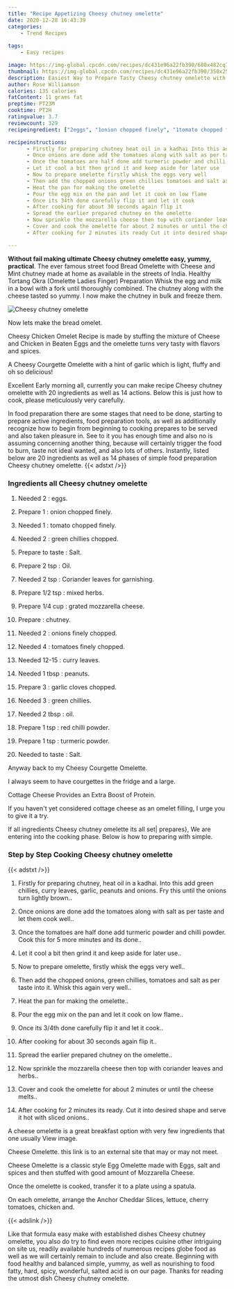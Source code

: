 ```yaml
---
title: "Recipe Appetizing Cheesy chutney omelette"
date: 2020-12-28 16:43:39
categories:
    - Trend Recipes
    
tags:
    - Easy recipes

image: https://img-global.cpcdn.com/recipes/dc431e96a22fb390/680x482cq70/cheesy-chutney-omelette-recipe-main-photo.jpg
thumbnail: https://img-global.cpcdn.com/recipes/dc431e96a22fb390/350x250cq70/cheesy-chutney-omelette-recipe-main-photo.jpg
description: Easiest Way to Prepare Tasty Cheesy chutney omelette with 20 ingredients and 14 stages of easy cooking.
author: Rose Williamson
calories: 135 calories
fatContent: 11 grams fat
preptime: PT23M
cooktime: PT2H
ratingvalue: 3.7
reviewcount: 329
recipeingredient: ["2eggs", "1onion chopped finely", "1tomato chopped finely", "2green chillies chopped", "to tasteSalt", "2 tspOil", "2 tspCoriander leaves for garnishing", "1/2 tspmixed herbs", "1/4 cupgrated mozzarella cheese", "chutney", "2onions finely chopped", "4tomatoes finely chopped", "12-15curry leaves", "1 tbsppeanuts", "3garlic cloves chopped", "3green chillies", "2 tbspoil", "1 tspred chilli powder", "1 tspturmeric powder", "to tasteSalt"]

recipeinstructions: 
      - Firstly for preparing chutney heat oil in a kadhai Into this add green chillies curry leaves garlic peanuts and onions Fry this until the onions turn lightly brown 
      - Once onions are done add the tomatoes along with salt as per taste and let them cook well 
      - Once the tomatoes are half done add turmeric powder and chilli powder Cook this for 5 more minutes and its done 
      - Let it cool a bit then grind it and keep aside for later use 
      - Now to prepare omelette firstly whisk the eggs very well 
      - Then add the chopped onions green chillies tomatoes and salt as per taste into it Whisk this again very well 
      - Heat the pan for making the omelette 
      - Pour the egg mix on the pan and let it cook on low flame 
      - Once its 34th done carefully flip it and let it cook 
      - After cooking for about 30 seconds again flip it 
      - Spread the earlier prepared chutney on the omelette 
      - Now sprinkle the mozzarella cheese then top with coriander leaves and herbs 
      - Cover and cook the omelette for about 2 minutes or until the cheese melts 
      - After cooking for 2 minutes its ready Cut it into desired shape and serve it hot with sliced onions

---
```




**Without fail making ultimate Cheesy chutney omelette easy, yummy, practical**. The ever famous street food Bread Omelette with Cheese and Mint chutney made at home as available in the streets of India. Healthy Tortang Okra (Omelette Ladies Finger) Preparation Whisk the egg and milk in a bowl with a fork until thoroughly combined. The chutney along with the cheese tasted so yummy. I now make the chutney in bulk and freeze them.


![Cheesy chutney omelette](https://img-global.cpcdn.com/recipes/dc431e96a22fb390/680x482cq70/cheesy-chutney-omelette-recipe-main-photo.jpg "Cheesy chutney omelette")



Now lets make the bread omelet.

Cheesy Chicken Omelet Recipe is made by stuffing the mixture of Cheese and Chicken in Beaten Eggs and the omelette turns very tasty with flavors and spices.

A Cheesy Courgette Omelette with a hint of garlic which is light, fluffy and oh so delicious!


Excellent Early morning all, currently you can make recipe Cheesy chutney omelette with 20 ingredients as well as 14 actions. Below this is just how to cook, please meticulously very carefully.

In food preparation there are some stages that need to be done, starting to prepare active ingredients, food preparation tools, as well as additionally recognize how to begin from beginning to cooking prepares to be served and also taken pleasure in. See to it you has enough time and also no is assuming concerning another thing, because will certainly trigger the food to burn, taste not ideal wanted, and also lots of others. Instantly, listed below are 20 ingredients as well as 14 phases of simple food preparation Cheesy chutney omelette.
{{< adstxt />}}

### Ingredients all Cheesy chutney omelette


1. Needed 2 : eggs.

1. Prepare 1 : onion chopped finely.

1. Needed 1 : tomato chopped finely.

1. Needed 2 : green chillies chopped.

1. Prepare to taste : Salt.

1. Prepare 2 tsp : Oil.

1. Needed 2 tsp : Coriander leaves for garnishing.

1. Prepare 1/2 tsp : mixed herbs.

1. Prepare 1/4 cup : grated mozzarella cheese.

1. Prepare  : chutney.

1. Needed 2 : onions finely chopped.

1. Needed 4 : tomatoes finely chopped.

1. Needed 12-15 : curry leaves.

1. Needed 1 tbsp : peanuts.

1. Prepare 3 : garlic cloves chopped.

1. Needed 3 : green chillies.

1. Needed 2 tbsp : oil.

1. Prepare 1 tsp : red chilli powder.

1. Prepare 1 tsp : turmeric powder.

1. Needed to taste : Salt.


Anyway back to my Cheesy Courgette Omelette.

I always seem to have courgettes in the fridge and a large.

Cottage Cheese Provides an Extra Boost of Protein.

If you haven&#39;t yet considered cottage cheese as an omelet filling, I urge you to give it a try.


If all ingredients Cheesy chutney omelette its all set| prepares}, We are entering into the cooking phase. Below is how to preparing with simple.

### Step by Step Cooking Cheesy chutney omelette

{{< adstxt />}}


1. Firstly for preparing chutney, heat oil in a kadhai. Into this add green chillies, curry leaves, garlic, peanuts and onions. Fry this until the onions turn lightly brown..



1. Once onions are done add the tomatoes along with salt as per taste and let them cook well..



1. Once the tomatoes are half done add turmeric powder and chilli powder. Cook this for 5 more minutes and its done..



1. Let it cool a bit then grind it and keep aside for later use..



1. Now to prepare omelette, firstly whisk the eggs very well..



1. Then add the chopped onions, green chillies, tomatoes and salt as per taste into it. Whisk this again very well..



1. Heat the pan for making the omelette..



1. Pour the egg mix on the pan and let it cook on low flame..



1. Once its 3/4th done carefully flip it and let it cook..



1. After cooking for about 30 seconds again flip it..



1. Spread the earlier prepared chutney on the omelette..



1. Now sprinkle the mozzarella cheese then top with coriander leaves and herbs..



1. Cover and cook the omelette for about 2 minutes or until the cheese melts..



1. After cooking for 2 minutes its ready. Cut it into desired shape and serve it hot with sliced onions..




A cheese omelette is a great breakfast option with very few ingredients that one usually View image.

Cheese Omelette. this link is to an external site that may or may not meet.

Cheese Omelette is a classic style Egg Omelette made with Eggs, salt and spices and then stuffed with good amount of Mozzarella Cheese.

Once the omelette is cooked, transfer it to a plate using a spatula.

On each omelette, arrange the Anchor Cheddar Slices, lettuce, cherry tomatoes, chicken and.


{{< adslink />}}

Like that formula easy make with established dishes Cheesy chutney omelette, you also do try to find even more recipes cuisine other intriguing on site us, readily available hundreds of numerous recipes globe food as well as we will certainly remain to include and also create. Beginning with food healthy and balanced simple, yummy, as well as nourishing to food fatty, hard, spicy, wonderful, salted acid is on our page. Thanks for reading the utmost dish Cheesy chutney omelette.
